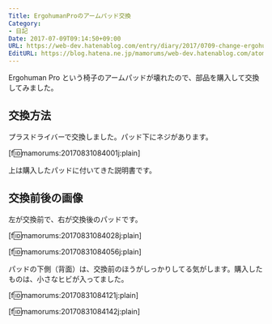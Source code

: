 ```yaml
---
Title: ErgohumanProのアームパッド交換
Category:
- 日記
Date: 2017-07-09T09:14:50+09:00
URL: https://web-dev.hatenablog.com/entry/diary/2017/0709-change-ergohuman-pro-arm-pad
EditURL: https://blog.hatena.ne.jp/mamorums/web-dev.hatenablog.com/atom/entry/17391345971631592539
---
```


Ergohuman Pro という椅子のアームパッドが壊れたので、部品を購入して交換してみました。


## 交換方法
プラスドライバーで交換しました。パッド下にネジがあります。

[f:id:mamorums:20170831084001j:plain]

上は購入したパッドに付いてきた説明書です。


## 交換前後の画像
左が交換前で、右が交換後のパッドです。

[f:id:mamorums:20170831084028j:plain]

[f:id:mamorums:20170831084056j:plain]

パッドの下側（背面）は、交換前のほうがしっかりしてる気がします。購入したものは、小さなヒビが入ってました。

[f:id:mamorums:20170831084121j:plain]

[f:id:mamorums:20170831084142j:plain]
